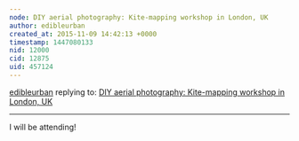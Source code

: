 ```yaml
---
node: DIY aerial photography: Kite-mapping workshop in London, UK
author: edibleurban
created_at: 2015-11-09 14:42:13 +0000
timestamp: 1447080133
nid: 12000
cid: 12875
uid: 457124
---
```




[edibleurban](../profile/edibleurban) replying to: [DIY aerial photography: Kite-mapping workshop in London, UK](../notes/Cindy_ExCites/06-24-2015/diy-aerial-photography-kite-mapping-workshop-in-london-uk)

----
I will be attending!